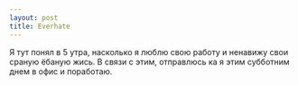 ```yaml
---
layout: post
title: Everhate
---
```


Я тут понял в 5 утра,&nbsp;насколько я люблю свою работу и ненавижу свои сраную ёбаную жись. В связи с этим,&nbsp;отправлюсь ка я этим субботним днем в офис и поработаю.